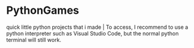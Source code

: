 # PythonGames
quick little python projects that i made | To access, I recommend to use a python interpreter such as Visual Studio Code, but the normal python terminal will still work.
